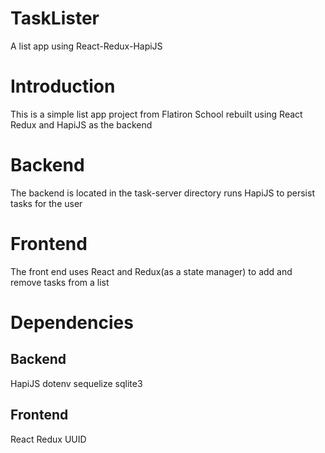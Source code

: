 # TaskLister

A list app using React-Redux-HapiJS

# Introduction

This is a simple list app project from Flatiron School rebuilt using React Redux and HapiJS as the backend

# Backend

The backend is located in the task-server directory runs HapiJS to persist tasks for the user

# Frontend

The front end uses React and Redux(as a state manager) to add and remove tasks from a list

# Dependencies 

## Backend
HapiJS
dotenv
sequelize
sqlite3

## Frontend
React
Redux
UUID